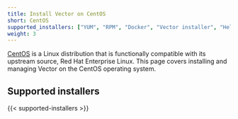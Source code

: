 ```yaml
---
title: Install Vector on CentOS
short: CentOS
supported_installers: ["YUM", "RPM", "Docker", "Vector installer", "Helm"]
weight: 3
---
```


[CentOS] is a Linux distribution that is functionally compatible with its upstream source, Red Hat Enterprise Linux. This page covers installing and managing Vector on the CentOS operating system.

## Supported installers

{{< supported-installers >}}

[centos]: https://www.centos.org
